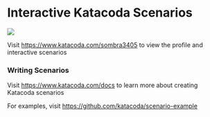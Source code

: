# Interactive Katacoda Scenarios

[![](http://shields.katacoda.com/katacoda/sombra3405/count.svg)](https://www.katacoda.com/sombra3405 "Get your profile on Katacoda.com")

Visit https://www.katacoda.com/sombra3405 to view the profile and interactive scenarios

### Writing Scenarios
Visit https://www.katacoda.com/docs to learn more about creating Katacoda scenarios

For examples, visit https://github.com/katacoda/scenario-example
